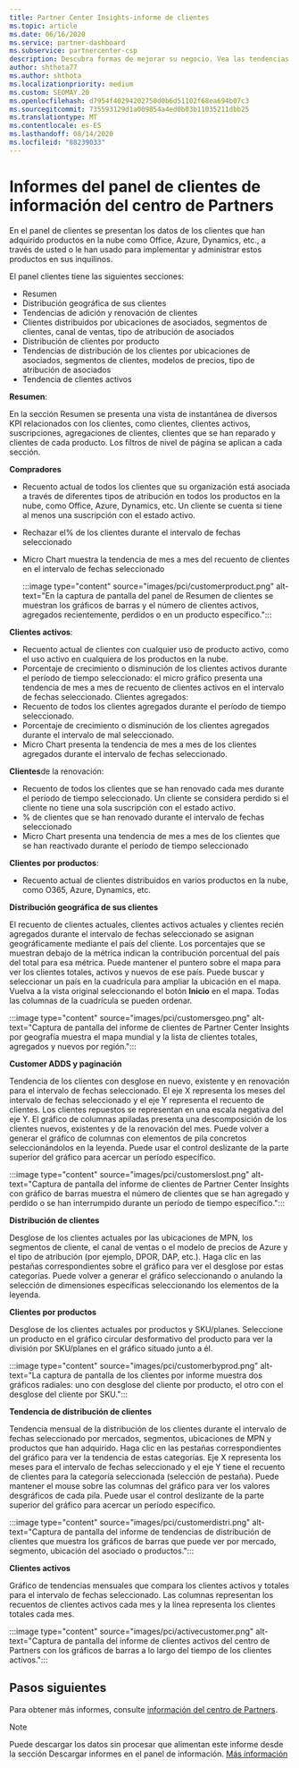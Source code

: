 ```yaml
---
title: Partner Center Insights-informe de clientes
ms.topic: article
ms.date: 06/16/2020
ms.service: partner-dashboard
ms.subservice: partnercenter-csp
description: Descubra formas de mejorar su negocio. Vea las tendencias de clientes específicas por geografía, producto y otros atributos.
author: shthota77
ms.author: shthota
ms.localizationpriority: medium
ms.custom: SEOMAY.20
ms.openlocfilehash: d7954f40294202750d0b6d51102f68ea694b07c3
ms.sourcegitcommit: 735593129d1a009854a4ed0b03b11035211dbb25
ms.translationtype: MT
ms.contentlocale: es-ES
ms.lasthandoff: 08/14/2020
ms.locfileid: "88239033"
---
```

# <a name="customers-dashboard-reports-from-partner-center-insights"></a>Informes del panel de clientes de información del centro de Partners

En el panel de clientes se presentan los datos de los clientes que han adquirido productos en la nube como Office, Azure, Dynamics, etc., a través de usted o le han usado para implementar y administrar estos productos en sus inquilinos. 
 
El panel clientes tiene las siguientes secciones: 

- Resumen  
- Distribución geográfica de sus clientes 
- Tendencias de adición y renovación de clientes 
- Clientes distribuidos por ubicaciones de asociados, segmentos de clientes, canal de ventas, tipo de atribución de asociados 
- Distribución de clientes por producto 
- Tendencias de distribución de los clientes por ubicaciones de asociados, segmentos de clientes, modelos de precios, tipo de atribución de asociados 
- Tendencia de clientes activos 

**Resumen**:

En la sección Resumen se presenta una vista de instantánea de diversos KPI relacionados con los clientes, como clientes, clientes activos, suscripciones, agregaciones de clientes, clientes que se han reparado y clientes de cada producto. Los filtros de nivel de página se aplican a cada sección.

**Compradores**

- Recuento actual de todos los clientes que su organización está asociada a través de diferentes tipos de atribución en todos los productos en la nube, como Office, Azure, Dynamics, etc. Un cliente se cuenta si tiene al menos una suscripción con el estado activo.  
- Rechazar el% de los clientes durante el intervalo de fechas seleccionado 
- Micro Chart muestra la tendencia de mes a mes del recuento de clientes en el intervalo de fechas seleccionado

  :::image type="content" source="images/pci/customerproduct.png" alt-text="En la captura de pantalla del panel de Resumen de clientes se muestran los gráficos de barras y el número de clientes activos, agregados recientemente, perdidos o en un producto específico.":::

**Clientes activos**:

- Recuento actual de clientes con cualquier uso de producto activo, como el uso activo en cualquiera de los productos en la nube.
- Porcentaje de crecimiento o disminución de los clientes activos durante el período de tiempo seleccionado: el micro gráfico presenta una tendencia de mes a mes de recuento de clientes activos en el intervalo de fechas seleccionado.
Clientes agregados:
- Recuento de todos los clientes agregados durante el período de tiempo seleccionado.
- Porcentaje de crecimiento o disminución de los clientes agregados durante el intervalo de mal seleccionado.
- Micro Chart presenta la tendencia de mes a mes de los clientes agregados durante el intervalo de fechas seleccionado.

**Clientes**de la renovación:
- Recuento de todos los clientes que se han renovado cada mes durante el período de tiempo seleccionado. Un cliente se considera perdido si el cliente no tiene una sola suscripción con el estado activo. 
- % de clientes que se han renovado durante el intervalo de fechas seleccionado 
- Micro Chart presenta una tendencia de mes a mes de los clientes que se han reactivado durante el período de tiempo seleccionado 
 
**Clientes por productos**:
- Recuento actual de clientes distribuidos en varios productos en la nube, como O365, Azure, Dynamics, etc.  

**Distribución geográfica de sus clientes**

El recuento de clientes actuales, clientes activos actuales y clientes recién agregados durante el intervalo de fechas seleccionado se asignan geográficamente mediante el país del cliente. Los porcentajes que se muestran debajo de la métrica indican la contribución porcentual del país del total para esa métrica. Puede mantener el puntero sobre el mapa para ver los clientes totales, activos y nuevos de ese país. Puede buscar y seleccionar un país en la cuadrícula para ampliar la ubicación en el mapa. Vuelva a la vista original seleccionando el botón **Inicio** en el mapa. Todas las columnas de la cuadrícula se pueden ordenar.  

:::image type="content" source="images/pci/customersgeo.png" alt-text="Captura de pantalla del informe de clientes de Partner Center Insights por geografía muestra el mapa mundial y la lista de clientes totales, agregados y nuevos por región.":::

**Customer ADDS y paginación**

Tendencia de los clientes con desglose en nuevo, existente y en renovación para el intervalo de fechas seleccionado. El eje X representa los meses del intervalo de fechas seleccionado y el eje Y representa el recuento de clientes. Los clientes repuestos se representan en una escala negativa del eje Y. El gráfico de columnas apiladas presenta una descomposición de los clientes nuevos, existentes y de la renovación del mes. Puede volver a generar el gráfico de columnas con elementos de pila concretos seleccionándolos en la leyenda. Puede usar el control deslizante de la parte superior del gráfico para acercar un período específico. 

:::image type="content" source="images/pci/customerslost.png" alt-text="Captura de pantalla del informe de clientes de Partner Center Insights con gráfico de barras muestra el número de clientes que se han agregado y perdido o se han interrumpido durante un período de tiempo específico.":::

**Distribución de clientes**

Desglose de los clientes actuales por las ubicaciones de MPN, los segmentos de cliente, el canal de ventas o el modelo de precios de Azure y el tipo de atribución (por ejemplo, DPOR, DAP, etc.). Haga clic en las pestañas correspondientes sobre el gráfico para ver el desglose por estas categorías. Puede volver a generar el gráfico seleccionando o anulando la selección de dimensiones específicas seleccionando los elementos de la leyenda. 

**Clientes por productos**

Desglose de los clientes actuales por productos y SKU/planes. Seleccione un producto en el gráfico circular desformativo del producto para ver la división por SKU/planes en el gráfico situado junto a él.

:::image type="content" source="images/pci/customerbyprod.png" alt-text="La captura de pantalla de los clientes por informe muestra dos gráficos radiales: uno con desglose del cliente por producto, el otro con el desglose del cliente por SKU.":::

**Tendencia de distribución de clientes** 

Tendencia mensual de la distribución de los clientes durante el intervalo de fechas seleccionado por mercados, segmentos, ubicaciones de MPN y productos que han adquirido. Haga clic en las pestañas correspondientes del gráfico para ver la tendencia de estas categorías. Eje X representa los meses para el intervalo de fechas seleccionado y el eje Y tiene el recuento de clientes para la categoría seleccionada (selección de pestaña). Puede mantener el mouse sobre las columnas del gráfico para ver los valores desgráficos de cada pila. Puede usar el control deslizante de la parte superior del gráfico para acercar un período específico.   

:::image type="content" source="images/pci/customerdistri.png" alt-text="Captura de pantalla del informe de tendencias de distribución de clientes que muestra los gráficos de barras que puede ver por mercado, segmento, ubicación del asociado o productos.":::

**Clientes activos**

Gráfico de tendencias mensuales que compara los clientes activos y totales para el intervalo de fechas seleccionado. Las columnas representan los recuentos de clientes activos cada mes y la línea representa los clientes totales cada mes. 

:::image type="content" source="images/pci/activecustomer.png" alt-text="Captura de pantalla del informe de clientes activos del centro de Partners con los gráficos de barras a lo largo del tiempo de los clientes activos.":::

## <a name="next-steps"></a>Pasos siguientes

Para obtener más informes, consulte [información del centro de Partners](partner-center-insights.md).

>[!NOTE] 
> Puede descargar los datos sin procesar que alimentan este informe desde la sección Descargar informes en el panel de información. [Más información](pci-download-reports.md) 
